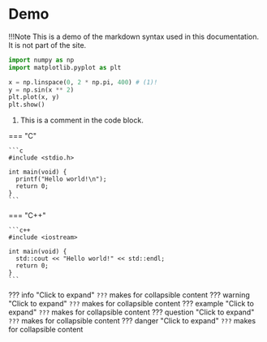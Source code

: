 # Demo

!!!Note
    This is a demo of the markdown syntax used in this documentation. It is not
    part of the site.

```python linenums="1"  title="my_file.py"
import numpy as np
import matplotlib.pyplot as plt

x = np.linspace(0, 2 * np.pi, 400) # (1)!
y = np.sin(x ** 2)
plt.plot(x, y)
plt.show()
```

1. This is a comment in the code block.

=== "C"

    ```c
    #include <stdio.h>

    int main(void) {
      printf("Hello world!\n");
      return 0;
    }
    ```

=== "C++"

    ```c++
    #include <iostream>

    int main(void) {
      std::cout << "Hello world!" << std::endl;
      return 0;
    }
    ```

<!---
See Admonitions:
https://squidfunk.github.io/mkdocs-material/reference/admonitions/#type:question
---->
??? info "Click to expand"
    `???` makes for collapsible content
??? warning "Click to expand"
    `???` makes for collapsible content
??? example "Click to expand"
    `???` makes for collapsible content
??? question "Click to expand"
    `???` makes for collapsible content
??? danger "Click to expand"
    `???` makes for collapsible content
